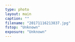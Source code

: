 ```yaml
---
type: photo
layout: main
caption: ""
filename: "20171116213837.jpg"
fstop: "Unknown"
exposure: "Unknown"
---
```


